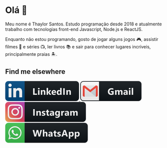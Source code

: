 <h1>Olá 👋</h1>
<p>Meu nome é Thaylor Santos. Estudo programação desde 2018 e  atualmente trabalho com tecnologias front-end Javascript, Node.js e ReactJS.</p>

<p>Enquanto não estou programando, gosto de jogar alguns jogos 🎮, assistir filmes 🎥 e séries 📺, ler livros 📚 e sair para conhecer lugares incríveis, principalmente praias 🏝.</p>

<h2>Find me elsewhere</h2>

<a href="https://www.linkedin.com/in/thaylor-dos-santos-2a2989162/">
  <img src="/linkedin.svg" alt="linkedin" style="max-width:100%;">
</a>

<a href="mailto:thaylormichi@gmail.com">
  <img src="/gmail.svg" alt="gmail" style="max-width:100%;">
</a>

<a href="#">
   <img src="/instagram.svg" alt="instagram" style="max-width:100%;">
</a>

<a href="#">
  <img src="/whatsapp.svg" alt="whatsapp" style="max-width:100%;">
</a>
